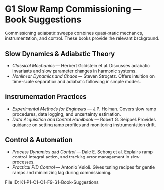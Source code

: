 # G1 Slow Ramp Commissioning — Book Suggestions

Commissioning adiabatic sweeps combines quasi-static mechanics, instrumentation, and control. These books provide the relevant background.

## Slow Dynamics & Adiabatic Theory
- *Classical Mechanics* — Herbert Goldstein et al. Discusses adiabatic invariants and slow parameter changes in harmonic systems.
- *Nonlinear Dynamics and Chaos* — Steven Strogatz. Offers intuition on time-scale separation and adiabatic following in simple models.

## Instrumentation Practices
- *Experimental Methods for Engineers* — J.P. Holman. Covers slow ramp procedures, data logging, and uncertainty estimation.
- *Data Acquisition and Control Handbook* — Robert G. Seippel. Provides guidance on setting ramp profiles and monitoring instrumentation drift.

## Control & Automation
- *Process Dynamics and Control* — Dale E. Seborg et al. Explains ramp control, integral action, and tracking error management in slow processes.
- *Practical PID Control* — Antonio Visioli. Gives tuning recipes for gentle ramps and minimizing lag during commissioning.

File ID: K1-P1-C1-O1-F9-G1-Book-Suggestions
